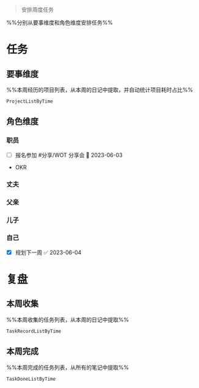 > 安排周度任务

%%分别从要事维度和角色维度安排任务%%

# 任务
## 要事维度
%%本周经历的项目列表，从本周的日记中提取，并自动统计项目耗时占比%%
```PeriodicPARA
ProjectListByTime
```

## 角色维度
### 职员
- [ ] 报名参加 #分享/WOT 分享会 📅 2023-06-03
- OKR

### 丈夫
### 父亲
### 儿子
### 自己
- [x] 规划下一周 ✅ 2023-06-04

# 复盘
## 本周收集
%%本周收集的任务列表，从本周的日记中提取%%
```PeriodicPARA
TaskRecordListByTime
```

## 本周完成
%%本周完成的任务列表，从所有的笔记中提取%%
```PeriodicPARA
TaskDoneListByTime
```
